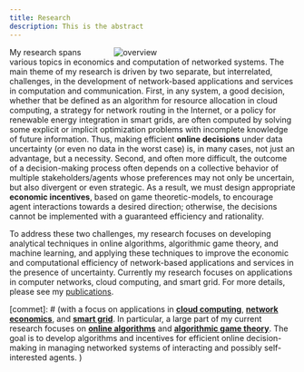 ```yaml
---
title: Research
description: This is the abstract
---
```


<a id="research_overview"></a>


<img src="/img/overview.png" style="max-width:30%; min-width:300px; float: right; margin:0px 20px" alt="overview"/>

My research spans various topics in economics and computation of networked systems. The main theme of my research is driven by two separate, but interrelated, challenges, in the development of network-based applications and services in computation and communication.  First, in any system, a good decision, whether that be defined as an algorithm for resource allocation in cloud computing, a strategy for network routing in the Internet, or a policy for renewable energy integration in smart grids, are often computed by solving some explicit or implicit optimization problems with incomplete knowledge of future information. Thus,  making efficient **online decisions** under data uncertainty (or even no data in the worst case) is, in many cases, not just an advantage, but a necessity. Second, and often more difficult, the outcome of a decision-making process often depends on a collective behavior of multiple stakeholders/agents whose preferences may not only be uncertain, but also divergent or even strategic. As a result, we must design appropriate **economic incentives**, based on game theoretic-models, to encourage agent interactions towards a desired direction; otherwise, the  decisions cannot be implemented with a guaranteed efficiency and rationality. 


To address these two challenges, my research focuses on developing analytical techniques in online algorithms, algorithmic game theory, and machine learning, and applying these techniques to improve the economic and computational efficiency of network-based applications and services in the presence of uncertainty. Currently my research focuses on applications in computer networks, cloud computing, and smart grid. For more details, please see my [publications](/publications). 



[commet]: # (with a focus on applications in [**cloud computing**](/research/#cloud_computing), [**network economics**](/research/#networking), and [**smart grid**](/research/#smart_grid). In particular, a large part of my current research focuses on [**online algorithms**](/research/#online_algorithms) and [**algorithmic game theory**](/research/#mechanism_design). The goal is to develop algorithms and incentives for efficient online decision-making in managing networked systems of interacting and possibly self-interested agents. ) 


[comment]: # (I believe that solutions to alleviate or resolve these research challenges provide insights into how to tackle many societal challenges such as computing efficiency, cyber security, energy sustainability, traffic congestion, and climate change, etc. e.g., random job arrivals in cloud computing or volatile renewable energy generation in energy systems. The design of economic incentives, termed as mechanism design, sits at the intersection of artificial intelligence and economics, and has led to transformative applications in various domains such as online advertising and on-demand service platforms. My research)

[comment]: # (For examples, how incentives influence the behavior of self-interested agents, and thus the peformance of online decisions? how online decisions influence the outcome of incentives if there exist zero knowledge of future information? )
